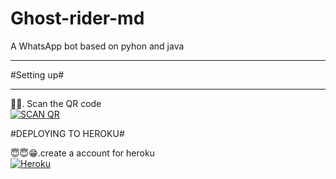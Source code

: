 # Ghost-rider-md
A WhatsApp bot
   based on pyhon and java
__________________________________

 #Setting up#
__________________________________
🤳🤳. Scan the QR code
    <br>
<a href='[https://ghost.rider.](https://github.com/Gabrieljerad/Ghost-rider-md)session/qr' target="_blank"><img alt='SCAN QR' src='https://img.shields.io/badge/Scan_qr-100000?style=for-the-badge&logo=scan&logoColor=white&labelColor=black&color=black'/></a>










#DEPLOYING TO HEROKU#

😇😇😁.create a account for heroku
    <br>
<a href='https://signup.heroku.com/' target="_blank"><img alt='Heroku' src='https://img.shields.io/badge/-Create-black?style=for-the-badge&logo=heroku&logoColor=white'/></a>
